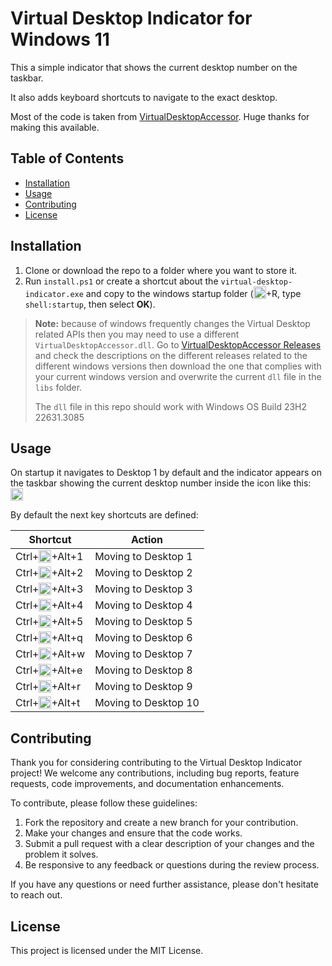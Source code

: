 # Virtual Desktop Indicator for Windows 11

This a simple indicator that shows the current desktop number on the taskbar.

It also adds keyboard shortcuts to navigate to the exact desktop.

Most of the code is taken from [VirtualDesktopAccessor](https://github.com/Ciantic/VirtualDesktopAccessor). Huge thanks for making this available.

## Table of Contents

- [Installation](#installation)
- [Usage](#usage)
- [Contributing](#contributing)
- [License](#license)

## Installation

1. Clone or download the repo to a folder where you want to store it.
2. Run `install.ps1` or create a shortcut about the `virtual-desktop-indicator.exe` and copy to the windows startup folder (<img src="icons/windows.ico" width="20" height="20" style="vertical-align: bottom;">+R, type `shell:startup`, then select **OK**).

> **Note:** because of windows frequently changes the Virtual Desktop related APIs then you may need to use a different `VirtualDesktopAccessor.dll`. Go to [VirtualDesktopAccessor Releases](https://github.com/Ciantic/VirtualDesktopAccessor/releases) and check the descriptions on the different releases related to the different windows versions then download the one that complies with your current windows version and overwrite the current `dll` file in the `libs` folder.
>
> The `dll` file in this repo should work with Windows OS Build 23H2 22631.3085

## Usage

On startup it navigates to Desktop 1 by default and the indicator appears on the taskbar showing the current desktop number inside the icon like this: <img src="icons/1.ico" width="20" height="20" style="vertical-align: bottom;">

By default the next key shortcuts are defined:

| Shortcut                                                                                        | Action               |
| ----------------------------------------------------------------------------------------------- | -------------------- |
| Ctrl+<img src="icons/windows.ico" width="20" height="20" style="vertical-align: bottom;">+Alt+1 | Moving to Desktop 1  |
| Ctrl+<img src="icons/windows.ico" width="20" height="20" style="vertical-align: bottom;">+Alt+2 | Moving to Desktop 2  |
| Ctrl+<img src="icons/windows.ico" width="20" height="20" style="vertical-align: bottom;">+Alt+3 | Moving to Desktop 3  |
| Ctrl+<img src="icons/windows.ico" width="20" height="20" style="vertical-align: bottom;">+Alt+4 | Moving to Desktop 4  |
| Ctrl+<img src="icons/windows.ico" width="20" height="20" style="vertical-align: bottom;">+Alt+5 | Moving to Desktop 5  |
| Ctrl+<img src="icons/windows.ico" width="20" height="20" style="vertical-align: bottom;">+Alt+q | Moving to Desktop 6  |
| Ctrl+<img src="icons/windows.ico" width="20" height="20" style="vertical-align: bottom;">+Alt+w | Moving to Desktop 7  |
| Ctrl+<img src="icons/windows.ico" width="20" height="20" style="vertical-align: bottom;">+Alt+e | Moving to Desktop 8  |
| Ctrl+<img src="icons/windows.ico" width="20" height="20" style="vertical-align: bottom;">+Alt+r | Moving to Desktop 9  |
| Ctrl+<img src="icons/windows.ico" width="20" height="20" style="vertical-align: bottom;">+Alt+t | Moving to Desktop 10 |

## Contributing

Thank you for considering contributing to the Virtual Desktop Indicator project! We welcome any contributions, including bug reports, feature requests, code improvements, and documentation enhancements.

To contribute, please follow these guidelines:

1. Fork the repository and create a new branch for your contribution.
2. Make your changes and ensure that the code works.
3. Submit a pull request with a clear description of your changes and the problem it solves.
4. Be responsive to any feedback or questions during the review process.

If you have any questions or need further assistance, please don't hesitate to reach out.

## License

This project is licensed under the MIT License.
